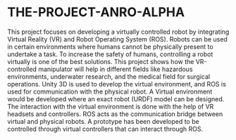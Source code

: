 # THE-PROJECT-ANRO-ALPHA
This project focuses on developing a virtually
controlled robot by integrating Virtual Reality (VR) and Robot
Operating System (ROS). Robots can be used in certain
environments where humans cannot be physically present to
undertake a task. To increase the safety of humans, controlling
a robot virtually is one of the best solutions. This project shows
how the VR-controlled manipulator will help in different fields
like hazardous environments, underwater research, and the
medical field for surgical operations. Unity 3D is used to develop
the virtual environment, and ROS is used for communication
with the physical robot. A Virtual environment would be
developed where an exact robot (URDF) model can be designed.
The interaction with the virtual environment is done with the
help of VR headsets and controllers. ROS acts as the
communication bridge between virtual and physical robots. A
prototype has been developed to be controlled through virtual
controllers that can interact through ROS. 
